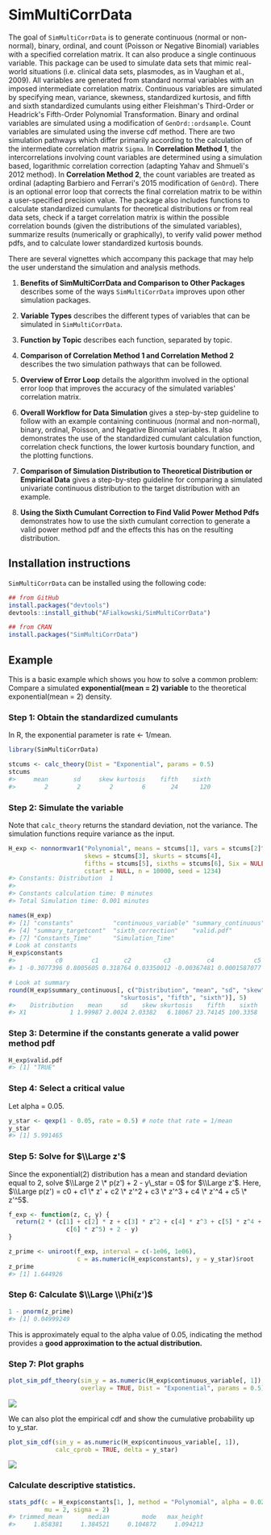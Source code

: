 <!-- README.md is generated from README.Rmd. Please edit that file -->
SimMultiCorrData
================

The goal of `SimMultiCorrData` is to generate continuous (normal or non-normal), binary, ordinal, and count (Poisson or Negative Binomial) variables with a specified correlation matrix. It can also produce a single continuous variable. This package can be used to simulate data sets that mimic real-world situations (i.e. clinical data sets, plasmodes, as in Vaughan et al., 2009). All variables are generated from standard normal variables with an imposed intermediate correlation matrix. Continuous variables are simulated by specifying mean, variance, skewness, standardized kurtosis, and fifth and sixth standardized cumulants using either Fleishman's Third-Order or Headrick's Fifth-Order Polynomial Transformation. Binary and ordinal variables are simulated using a modification of `GenOrd::ordsample`. Count variables are simulated using the inverse cdf method. There are two simulation pathways which differ primarily according to the calculation of the intermediate correlation matrix `Sigma`. In **Correlation Method 1**, the intercorrelations involving count variables are determined using a simulation based, logarithmic correlation correction (adapting Yahav and Shmueli's 2012 method). In **Correlation Method 2**, the count variables are treated as ordinal (adapting Barbiero and Ferrari's 2015 modification of `GenOrd`). There is an optional error loop that corrects the final correlation matrix to be within a user-specified precision value. The package also includes functions to calculate standardized cumulants for theoretical distributions or from real data sets, check if a target correlation matrix is within the possible correlation bounds (given the distributions of the simulated variables), summarize results (numerically or graphically), to verify valid power method pdfs, and to calculate lower standardized kurtosis bounds.

There are several vignettes which accompany this package that may help the user understand the simulation and analysis methods.

1.  **Benefits of SimMultiCorrData and Comparison to Other Packages** describes some of the ways `SimMultiCorrData` improves upon other simulation packages.

2.  **Variable Types** describes the different types of variables that can be simulated in `SimMultiCorrData`.

3.  **Function by Topic** describes each function, separated by topic.

4.  **Comparison of Correlation Method 1 and Correlation Method 2** describes the two simulation pathways that can be followed.

5.  **Overview of Error Loop** details the algorithm involved in the optional error loop that improves the accuracy of the simulated variables' correlation matrix.

6.  **Overall Workflow for Data Simulation** gives a step-by-step guideline to follow with an example containing continuous (normal and non-normal), binary, ordinal, Poisson, and Negative Binomial variables. It also demonstrates the use of the standardized cumulant calculation function, correlation check functions, the lower kurtosis boundary function, and the plotting functions.

7.  **Comparison of Simulation Distribution to Theoretical Distribution or Empirical Data** gives a step-by-step guideline for comparing a simulated univariate continuous distribution to the target distribution with an example.

8.  **Using the Sixth Cumulant Correction to Find Valid Power Method Pdfs** demonstrates how to use the sixth cumulant correction to generate a valid power method pdf and the effects this has on the resulting distribution.

Installation instructions
-------------------------

`SimMultiCorrData` can be installed using the following code:

``` r
## from GitHub
install.packages("devtools")
devtools::install_github("AFialkowski/SimMultiCorrData")

## from CRAN
install.packages("SimMultiCorrData")
```

Example
-------

This is a basic example which shows you how to solve a common problem: Compare a simulated **exponential(mean = 2) variable** to the theoretical exponential(mean = 2) density.

### Step 1: Obtain the standardized cumulants

In R, the exponential parameter is rate &lt;- 1/mean.

``` r
library(SimMultiCorrData)

stcums <- calc_theory(Dist = "Exponential", params = 0.5)
stcums
#>     mean       sd     skew kurtosis    fifth    sixth 
#>        2        2        2        6       24      120
```

### Step 2: Simulate the variable

Note that `calc_theory` returns the standard deviation, not the variance. The simulation functions require variance as the input.

``` r
H_exp <- nonnormvar1("Polynomial", means = stcums[1], vars = stcums[2]^2, 
                     skews = stcums[3], skurts = stcums[4], 
                     fifths = stcums[5], sixths = stcums[6], Six = NULL, 
                     cstart = NULL, n = 10000, seed = 1234)
#> Constants: Distribution  1  
#> 
#> Constants calculation time: 0 minutes 
#> Total Simulation time: 0.001 minutes

names(H_exp)
#> [1] "constants"           "continuous_variable" "summary_continuous" 
#> [4] "summary_targetcont"  "sixth_correction"    "valid.pdf"          
#> [7] "Constants_Time"      "Simulation_Time"
# Look at constants
H_exp$constants
#>           c0        c1       c2         c3          c4           c5
#> 1 -0.3077396 0.8005605 0.318764 0.03350012 -0.00367481 0.0001587077

# Look at summary
round(H_exp$summary_continuous[, c("Distribution", "mean", "sd", "skew", 
                               "skurtosis", "fifth", "sixth")], 5)
#>    Distribution    mean     sd    skew skurtosis    fifth    sixth
#> X1            1 1.99987 2.0024 2.03382   6.18067 23.74145 100.3358
```

### Step 3: Determine if the constants generate a valid power method pdf

``` r
H_exp$valid.pdf
#> [1] "TRUE"
```

### Step 4: Select a critical value

Let alpha = 0.05.

``` r
y_star <- qexp(1 - 0.05, rate = 0.5) # note that rate = 1/mean
y_star
#> [1] 5.991465
```

### Step 5: Solve for $\\Large z'$

Since the exponential(2) distribution has a mean and standard deviation equal to 2, solve $\\Large 2 \* p(z') + 2 - y\_star = 0$ for $\\Large z'$. Here, $\\Large p(z') = c0 + c1 \* z' + c2 \* z'^2 + c3 \* z'^3 + c4 \* z'^4 + c5 \* z'^5$.

``` r
f_exp <- function(z, c, y) {
  return(2 * (c[1] + c[2] * z + c[3] * z^2 + c[4] * z^3 + c[5] * z^4 + 
                c[6] * z^5) + 2 - y)
}

z_prime <- uniroot(f_exp, interval = c(-1e06, 1e06), 
                   c = as.numeric(H_exp$constants), y = y_star)$root
z_prime
#> [1] 1.644926
```

### Step 6: Calculate $\\Large \\Phi(z')$

``` r
1 - pnorm(z_prime)
#> [1] 0.04999249
```

This is approximately equal to the alpha value of 0.05, indicating the method provides a **good approximation to the actual distribution.**

### Step 7: Plot graphs

``` r
plot_sim_pdf_theory(sim_y = as.numeric(H_exp$continuous_variable[, 1]), 
                    overlay = TRUE, Dist = "Exponential", params = 0.5)
```

![](man/figures/README-unnamed-chunk-9-1.png)

We can also plot the empirical cdf and show the cumulative probability up to y\_star.

``` r
plot_sim_cdf(sim_y = as.numeric(H_exp$continuous_variable[, 1]), 
             calc_cprob = TRUE, delta = y_star)
```

![](man/figures/README-unnamed-chunk-10-1.png)

### Calculate descriptive statistics.

``` r
stats_pdf(c = H_exp$constants[1, ], method = "Polynomial", alpha = 0.025, 
          mu = 2, sigma = 2)
#> trimmed_mean       median         mode   max_height 
#>     1.858381     1.384521     0.104872     1.094213
```
